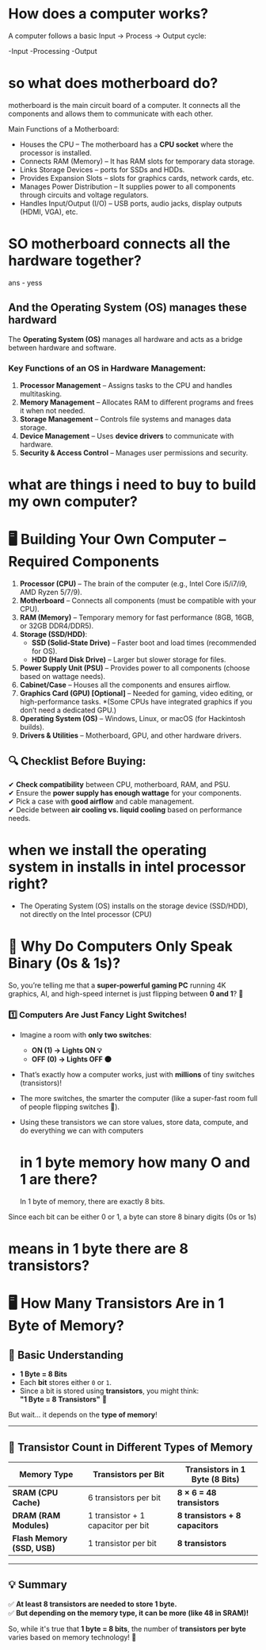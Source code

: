 # How does a computer works? 
 A computer follows a basic Input → Process → Output cycle:

-Input
-Processing
-Output

# so what does motherboard do?
motherboard is the main circuit board of a computer. It connects all the components and allows them to communicate with each other.

Main Functions of a Motherboard:
- Houses the CPU – The motherboard has a **CPU socket** where the processor is installed.
- Connects RAM (Memory) – It has RAM slots for temporary data storage.
- Links Storage Devices –  ports for SSDs and HDDs.
- Provides Expansion Slots – slots for graphics cards, network cards, etc.
- Manages Power Distribution – It supplies power to all components through circuits and voltage regulators.
- Handles Input/Output (I/O) – USB ports, audio jacks, display outputs (HDMI, VGA), etc.

# SO motherboard connects all the hardware together?
ans - yess

## **And the Operating System (OS) manages these hardward**
The **Operating System (OS)** manages all hardware and acts as a bridge between hardware and software.  

### **Key Functions of an OS in Hardware Management:**
1. **Processor Management** – Assigns tasks to the CPU and handles multitasking.
2. **Memory Management** – Allocates RAM to different programs and frees it when not needed.
3. **Storage Management** – Controls file systems and manages data storage.
4. **Device Management** – Uses **device drivers** to communicate with hardware.
5. **Security & Access Control** – Manages user permissions and security.

# what are things i need to buy to build my own computer?
# 🖥️ Building Your Own Computer – Required Components

1. **Processor (CPU)** – The brain of the computer (e.g., Intel Core i5/i7/i9, AMD Ryzen 5/7/9).
2. **Motherboard** – Connects all components (must be compatible with your CPU).
3. **RAM (Memory)** – Temporary memory for fast performance (8GB, 16GB, or 32GB DDR4/DDR5).
4. **Storage (SSD/HDD)**:
   - **SSD (Solid-State Drive)** – Faster boot and load times (recommended for OS).
   - **HDD (Hard Disk Drive)** – Larger but slower storage for files.
5. **Power Supply Unit (PSU)** – Provides power to all components (choose based on wattage needs).
6. **Cabinet/Case** – Houses all the components and ensures airflow.
7. **Graphics Card (GPU) [Optional]** – Needed for gaming, video editing, or high-performance tasks.
   *(Some CPUs have integrated graphics if you don’t need a dedicated GPU.)
15. **Operating System (OS)** – Windows, Linux, or macOS (for Hackintosh builds).
16. **Drivers & Utilities** – Motherboard, GPU, and other hardware drivers.


## **🔍 Checklist Before Buying:**
✔ **Check compatibility** between CPU, motherboard, RAM, and PSU.  
✔ Ensure the **power supply has enough wattage** for your components.  
✔ Pick a case with **good airflow** and cable management.  
✔ Decide between **air cooling vs. liquid cooling** based on performance needs.  

# when we install the operating system in installs in intel processor right?

 - The Operating System (OS) installs on the storage device (SSD/HDD), not directly on the Intel processor (CPU)


# 🤖 Why Do Computers Only Speak **Binary** (0s & 1s)?  

So, you’re telling me that a **super-powerful gaming PC** running 4K graphics, AI, and high-speed internet is just flipping between **0 and 1**? 🤯  

### **1️⃣ Computers Are Just Fancy Light Switches!**
- Imagine a room with **only two switches**:
  - **ON (1) → Lights ON 💡**
  - **OFF (0) → Lights OFF 🌑**
- That’s exactly how a computer works, just with **millions** of tiny switches (transistors)!  
- The more switches, the smarter the computer (like a super-fast room full of people flipping switches 🤣).

- Using these transistors we can store values, store data, compute, and do everything we can with computers

  # in 1 byte memory how many O and 1 are there?
  In 1 byte of memory, there are exactly 8 bits.

Since each bit can be either 0 or 1, a byte can store 8 binary digits (0s or 1s)

# means in 1 byte there are 8 transistors?
# 🖥️ How Many Transistors Are in 1 Byte of Memory?  

## **🔹 Basic Understanding**
- **1 Byte = 8 Bits**  
- Each **bit** stores either `0` or `1`.  
- Since a bit is stored using **transistors**, you might think:  
  **"1 Byte = 8 Transistors"** 🤔  

But wait... it depends on the **type of memory**!  

---

## **🔬 Transistor Count in Different Types of Memory**
| **Memory Type** | **Transistors per Bit** | **Transistors in 1 Byte (8 Bits)** |
|---------------|-------------------|-------------------------|
| **SRAM (CPU Cache)** | 6 transistors per bit | **8 × 6 = 48 transistors** |
| **DRAM (RAM Modules)** | 1 transistor + 1 capacitor per bit | **8 transistors + 8 capacitors** |
| **Flash Memory (SSD, USB)** | 1 transistor per bit | **8 transistors** |

---

## **💡 Summary**
✅ **At least 8 transistors are needed to store 1 byte.**  
✅ **But depending on the memory type, it can be more (like 48 in SRAM)!**  

So, while it's true that **1 byte = 8 bits**, the number of **transistors per byte** varies based on memory technology! 🚀  

